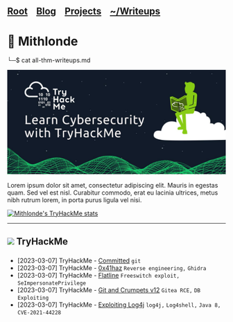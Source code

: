 <h2 class="menu-header" id="main">
<a href="https://github.com/Mithlonde/Mithlonde">Root</a>&#xA0;&#xA0;&#xA0;
<a href="https://github.com/Mithlonde/Mithlonde/blob/main/blog/index.md">Blog</a>&#xA0;&#xA0;&#xA0;
<a href="https://github.com/Mithlonde/Mithlonde/blob/main/projects/index.md">Projects</a>&#xA0;&#xA0;&#xA0;
<a href="https://github.com/Mithlonde/Mithlonde/blob/main/thm/thm.md">~/Writeups</a>&#xA0;&#xA0;&#xA0;
</h2>

# 👾 Mithlonde
└─$ cat all-thm-writeups.md

![image](https://github.com/Mithlonde/Mithlonde/blob/main/thm/images/banner-thm.jpg)

Lorem ipsum dolor sit amet, consectetur adipiscing elit. Mauris in egestas quam. Sed vel est nisl. Curabitur commodo, erat eu lacinia ultrices, metus nibh rutrum lorem, in porta purus ligula vel nisi.

<a href="https://tryhackme.com/p/Mithlonde" rel="nofollow">
  <img src="https://tryhackme-badges.s3.amazonaws.com/Mithlonde.png" alt="Mithlonde's TryHackMe stats">
</a> 

---

## <img src="https://api.iconify.design/simple-icons/tryhackme.svg?color=%23c11111&width=25&height=25"> TryHackMe

<!--THM COLUMN-->

### 

- [2023-03-07] TryHackMe - [Committed](https://github.com/Mithlonde/thm/committed.html) `git`
- [2023-03-07] TryHackMe - [0x41haz](https://github.com/Mithlonde/thm/0x41haz.html) `Reverse engineering,` `Ghidra`
- [2023-03-07] TryHackMe - [Flatline](https://github.com/Mithlonde/thm/flatline.html) `Freeswitch exploit,` `SeImpersonatePrivilege`
- [2023-03-07] TryHackMe - [Git and Crumpets v12](https://github.com/Mithlonde/thm/gitandcrumpets.html) `Gitea RCE,` `DB Exploiting`
- [2023-03-07] TryHackMe - [Exploiting Log4j](https://github.com/Mithlonde/thm/log4j.html) `log4j,` `Log4shell,` `Java 8,` `CVE-2021-44228`
